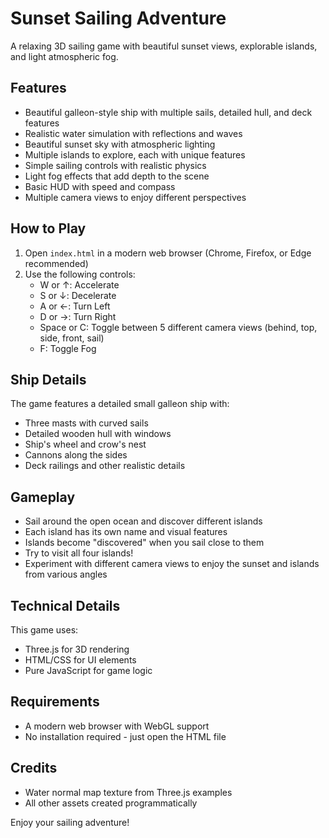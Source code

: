 # Sunset Sailing Adventure

A relaxing 3D sailing game with beautiful sunset views, explorable islands, and light atmospheric fog.

## Features

- Beautiful galleon-style ship with multiple sails, detailed hull, and deck features
- Realistic water simulation with reflections and waves
- Beautiful sunset sky with atmospheric lighting
- Multiple islands to explore, each with unique features
- Simple sailing controls with realistic physics
- Light fog effects that add depth to the scene
- Basic HUD with speed and compass
- Multiple camera views to enjoy different perspectives

## How to Play

1. Open `index.html` in a modern web browser (Chrome, Firefox, or Edge recommended)
2. Use the following controls:
   - W or ↑: Accelerate
   - S or ↓: Decelerate
   - A or ←: Turn Left
   - D or →: Turn Right
   - Space or C: Toggle between 5 different camera views (behind, top, side, front, sail)
   - F: Toggle Fog

## Ship Details

The game features a detailed small galleon ship with:
- Three masts with curved sails
- Detailed wooden hull with windows
- Ship's wheel and crow's nest
- Cannons along the sides
- Deck railings and other realistic details

## Gameplay

- Sail around the open ocean and discover different islands
- Each island has its own name and visual features
- Islands become "discovered" when you sail close to them
- Try to visit all four islands!
- Experiment with different camera views to enjoy the sunset and islands from various angles

## Technical Details

This game uses:
- Three.js for 3D rendering
- HTML/CSS for UI elements
- Pure JavaScript for game logic

## Requirements

- A modern web browser with WebGL support
- No installation required - just open the HTML file

## Credits

- Water normal map texture from Three.js examples
- All other assets created programmatically

Enjoy your sailing adventure! 